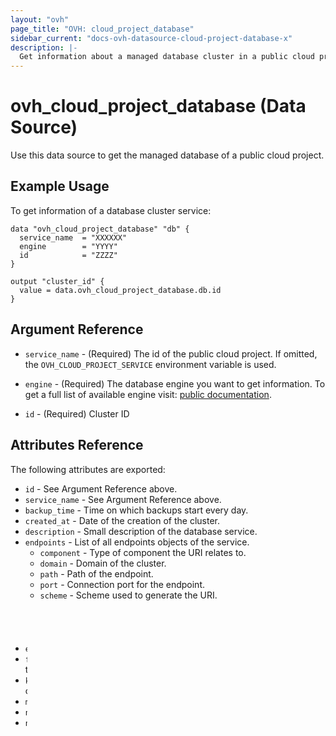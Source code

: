 ```yaml
---
layout: "ovh"
page_title: "OVH: cloud_project_database"
sidebar_current: "docs-ovh-datasource-cloud-project-database-x"
description: |-
  Get information about a managed database cluster in a public cloud project.
---
```


# ovh_cloud_project_database (Data Source)

Use this data source to get the managed database of a public cloud project.

## Example Usage

To get information of a database cluster service:
```hcl
data "ovh_cloud_project_database" "db" {
  service_name  = "XXXXXX"
  engine        = "YYYY"
  id            = "ZZZZ"
}

output "cluster_id" {
  value = data.ovh_cloud_project_database.db.id
}
```

## Argument Reference


* `service_name` - (Required) The id of the public cloud project. If omitted,
  the `OVH_CLOUD_PROJECT_SERVICE` environment variable is used.

* `engine` - (Required) The database engine you want to get information. To get a full list of available engine visit:
[public documentation](https://docs.ovh.com/gb/en/publiccloud/databases).

* `id` - (Required) Cluster ID


## Attributes Reference


The following attributes are exported:

* `id` - See Argument Reference above.
* `service_name` - See Argument Reference above.
* `backup_time` - Time on which backups start every day.
* `created_at` - Date of the creation of the cluster.
* `description` - Small description of the database service.
* `endpoints` - List of all endpoints objects of the service.
  * `component` - Type of component the URI relates to.
  * `domain` - Domain of the cluster.
  * `path` - Path of the endpoint.
  * `port` - Connection port for the endpoint.
  * `scheme` - Scheme used to generate the URI.
  * `ssl` - Defines whether the endpoint uses SSL.
  * `ssl_mode` - SSL mode used to connect to the service if the SSL is enabled.
  * `uri` - URI of the endpoint.
* `engine` - See Argument Reference above.
* `flavor` - A valid OVHcloud public cloud database flavor name in which the nodes will be started.
* `kafka_rest_api` - Defines whether the REST API is enabled on a kafka cluster.
* `maintenance_time` - Time on which maintenances can start every day.
* `network_type` - Type of network of the cluster.
* `nodes` - List of nodes object.
  * `network_id` - Private network id in which the node should be deployed. It's the regional openstackId of the private network
  * `region` - Public cloud region in which the node should be deployed.
  * `subnet_id` -  Private subnet ID in which the node is.
* `plan` - Plan of the cluster.
* `status` - Current status of the cluster.
* `version` - The version of the engine in which the service should be deployed
* `disk_size` - The disk size (in GB) of the database service.
* `disk_type` -  The disk type of the database service.
